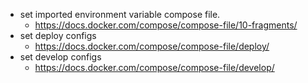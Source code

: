 - set imported environment variable compose file.
  - https://docs.docker.com/compose/compose-file/10-fragments/
- set deploy configs
  - https://docs.docker.com/compose/compose-file/deploy/
- set develop configs
  - https://docs.docker.com/compose/compose-file/develop/